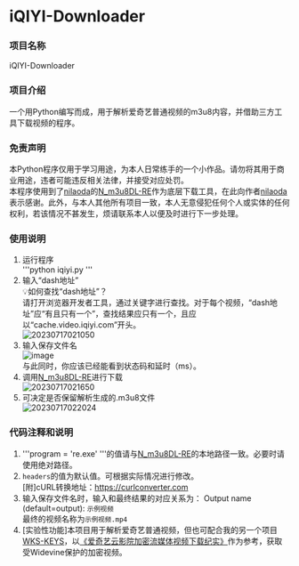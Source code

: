 # iQIYI-Downloader

### 项目名称
iQIYI-Downloader  

### 项目介绍
一个用Python编写而成，用于解析爱奇艺普通视频的m3u8内容，并借助三方工具下载视频的程序。  

### 免责声明
本Python程序仅用于学习用途，为本人日常练手的一个小作品。请勿将其用于商业用途，违者可能违反相关法律，并接受对应处罚。  
本程序使用到了[nilaoda](https://github.com/nilaoda)的[N_m3u8DL-RE](https://github.com/nilaoda/N_m3u8DL-RE)作为底层下载工具，在此向作者[nilaoda](https://github.com/nilaoda)表示感谢。此外，与本人其他所有项目一致，本人无意侵犯任何个人或实体的任何权利，若该情况不甚发生，烦请联系本人以便及时进行下一步处理。  

### 使用说明
1. 运行程序  
'''python iqiyi.py
'''
2. 输入“dash地址”  
💡如何查找“dash地址”？  
请打开浏览器开发者工具，通过关键字进行查找。对于每个视频，“dash地址”应“有且只有一个”，查找结果应只有一个，且应以“cache.video.iqiyi.com”开头。  
![20230717021050](https://github.com/CrymanChen/iQIYI-Downloader/assets/106590233/61f4e570-da6c-4b91-b901-8ff75f98fd94)  
3. 输入保存文件名  
![image](https://github.com/CrymanChen/iQIYI-Downloader/assets/106590233/476e1aca-e8e7-46e1-8fab-1ca396d1d27d)  
与此同时，你应该已经能看到状态码和延时（ms）。  
4. 调用[N_m3u8DL-RE](https://github.com/nilaoda/N_m3u8DL-RE)进行下载  
![20230717021650](https://github.com/CrymanChen/iQIYI-Downloader/assets/106590233/642ed2ee-c563-47ff-bdcb-bdc05cf434c2)  
5. 可决定是否保留解析生成的.m3u8文件  
![20230717022024](https://github.com/CrymanChen/iQIYI-Downloader/assets/106590233/8c037e4f-73d0-42c3-90a3-417b66fc0a29)  

### 代码注释和说明
1. '''program = 're.exe'
'''的值请与[N_m3u8DL-RE](https://github.com/nilaoda/N_m3u8DL-RE)的本地路径一致。必要时请使用绝对路径。
2. `headers`的值为默认值。可根据实际情况进行修改。  
[附]cURL转换地址：https://curlconverter.com
3. 输入保存文件名时，输入和最终结果的对应关系为：
Output name (default=output): `示例视频`  
最终的视频名称为`示例视频.mp4`
4. [实验性功能]本项目用于解析爱奇艺普通视频，但也可配合我的另一个项目[WKS-KEYS](https://github.com/CrymanChen/WKS-KEYS)，以[《爱奇艺云影院加密流媒体视频下载纪实》](https://mp.weixin.qq.com/s?__biz=Mzg2MzUyMDg5Mg==&mid=2247486660&idx=1&sn=9db713df121887183a4aff836a68a4b4&chksm=ce761dd7f90194c194a6c653cfb4a254aa8933f6379c06970324bc6d86d8c4477afa60279002#rd)作为参考，获取受Widevine保护的加密视频。
